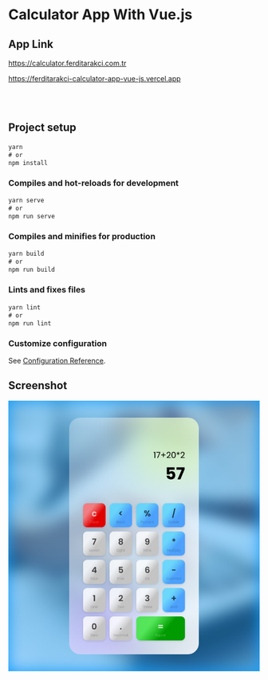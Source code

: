 # Calculator App With Vue.js

## App Link
https://calculator.ferditarakci.com.tr

https://ferditarakci-calculator-app-vue-js.vercel.app

<br>
<br>

## Project setup
```
yarn
# or
npm install
```

### Compiles and hot-reloads for development
```
yarn serve
# or
npm run serve
```

### Compiles and minifies for production
```
yarn build
# or
npm run build
```

### Lints and fixes files
```
yarn lint
# or
npm run lint
```

### Customize configuration
See [Configuration Reference](https://cli.vuejs.org/config/).


## Screenshot

<img alt="Calculator App With Vue.js" src="src/assets/screenshot.jpg">